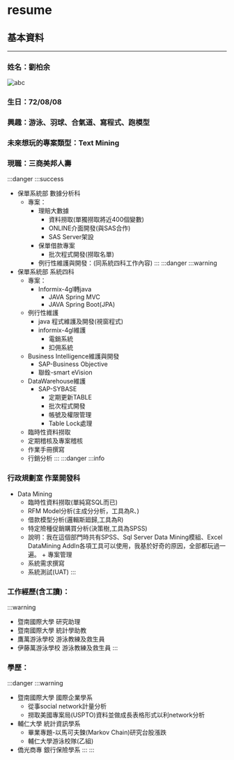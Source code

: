 # resume
## 基本資料
---
### 姓名：劉柏余
![abc](https://cdn.hk01.com/media/images/718942/xlarge/6bf1c164e51088a4a0f8e301704f6087.jpg)
### 生日：72/08/08
### 興趣：游泳、羽球、合氣道、寫程式、跑模型
### 未來想玩的專案類型：Text Mining
### 現職：三商美邦人壽
:::danger
:::success
* 保單系統部 數據分析科
    + 專案：
        + 理賠大數據
            + 資料撈取(單獨撈取將近400個變數)
            + ONLINE介面開發(與SAS合作)
            + SAS Server架設
        + 保單借款專案
            + 批次程式開發(撈取名單)
        + 例行性維護與開發：(同系統四科工作內容)
:::
:::danger
:::warning
* 保單系統部 系統四科
    + 專案：
        + Informix-4gl轉java
            + JAVA Spring MVC
            + JAVA Spring Boot(JPA)
    + 例行性維護 
        * java 程式維護及開發(視窗程式)
        * informix-4gl維護
           - 電銷系統
           - 扣佣系統
    + Business Intelligence維護與開發
        + SAP-Business Objective
        + 聯銓-smart eVision
    + DataWarehouse維護
        + SAP-SYBASE
            + 定期更新TABLE
            + 批次程式開發
            + 帳號及權限管理
            + Table Lock處理
    + 臨時性資料撈取
    + 定期稽核及專案稽核
    + 作業手冊撰寫
    + 行銷分析
:::
:::danger
:::info
### 行政規劃室 作業開發科
   + Data Mining
        + 臨時性資料撈取(單純寫SQL而已)
        + RFM Model分析(主成分分析，工具為R、)
        + 借款模型分析(邏輯斯廻歸,工具為R)
        + 特定險種促銷購買分析(決策樹,工具為SPSS)
        + 說明：我在這個部門時共有SPSS、Sql Server Data Mining模組、Excel DataMining AddIn各項工具可以使用，我基於好奇的原因，全部都玩過一遍。
    + 專案管理
        + 系統需求撰寫
        + 系統測試(UAT)
:::
### 工作經歷(含工讀)：
:::warning
+ 暨南國際大學 研究助理
+ 暨南國際大學 統計學助教
+ 鷹萬游泳學校 游泳教練及救生員
+ 伊藤萬游泳學校 游泳教練及救生員
:::
### 學歷：
:::danger
:::warning
+ 暨南國際大學 國際企業學系
    + 從事social network計量分析
    + 撈取美國專案局(USPTO)資料並做成長表格形式以利network分析
+ 輔仁大學 統計資訊學系
    + 畢業專題-以馬可夫鍊(Markov Chain)研究台股漲跌
    + 輔仁大學游泳校隊(乙組)
+ 僑光商專 銀行保險學系
:::
:::




